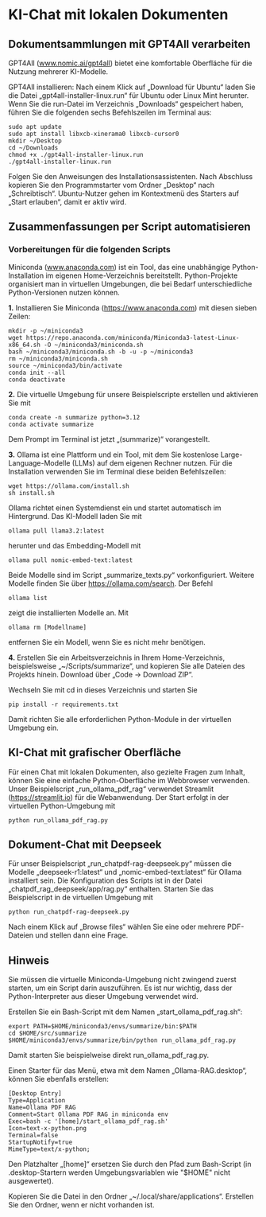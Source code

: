 # KI-Chat mit lokalen Dokumenten

## Dokumentsammlungen mit GPT4All verarbeiten
GPT4All (www.nomic.ai/gpt4all) bietet eine komfortable Oberfläche für die Nutzung mehrerer KI-Modelle. 

GPT4All installieren: Nach einem Klick auf „Download für Ubuntu“ laden Sie die Datei „gpt4all-installer-linux.run“ für Ubuntu oder Linux Mint herunter. Wenn Sie die run-Datei im Verzeichnis „Downloads“ gespeichert haben, führen Sie die folgenden sechs Befehlszeilen im Terminal aus:
```
sudo apt update 
sudo apt install libxcb-xinerama0 libxcb-cursor0
mkdir ~/Desktop
cd ~/Downloads
chmod +x ./gpt4all-installer-linux.run
./gpt4all-installer-linux.run
```
Folgen Sie den Anweisungen des Installationsassistenten. Nach Abschluss kopieren Sie den Programmstarter vom Ordner „Desktop“ nach „Schreibtisch“. Ubuntu-Nutzer gehen im Kontextmenü des Starters auf „Start erlauben“, damit er aktiv wird.

## Zusammenfassungen per Script automatisieren
### Vorbereitungen für die folgenden Scripts
Miniconda (www.anaconda.com) ist ein Tool, das eine unabhängige Python-Installation im eigenen Home-Verzeichnis bereitstellt.
Python-Projekte organisiert man in virtuellen Umgebungen, die bei Bedarf unterschiedliche Python-Versionen nutzen können. 

**1.** Installieren Sie Miniconda (https://www.anaconda.com) mit diesen sieben Zeilen:
```
mkdir -p ~/miniconda3
wget https://repo.anaconda.com/miniconda/Miniconda3-latest-Linux-x86_64.sh -O ~/miniconda3/miniconda.sh
bash ~/miniconda3/miniconda.sh -b -u -p ~/miniconda3
rm ~/miniconda3/miniconda.sh
source ~/miniconda3/bin/activate
conda init --all
conda deactivate
```

**2.** Die virtuelle Umgebung für unsere Beispielscripte erstellen und aktivieren Sie mit
```
conda create -n summarize python=3.12
conda activate summarize
```
Dem Prompt im Terminal ist jetzt „(summarize)“ vorangestellt.

**3.** Ollama ist eine Plattform und ein Tool, mit dem Sie kostenlose Large-Language-Modelle (LLMs) auf dem eigenen Rechner nutzen. Für die Installation verwenden Sie im Terminal diese beiden Befehlszeilen:
```
wget https://ollama.com/install.sh
sh install.sh
```
Ollama richtet einen Systemdienst ein und startet automatisch im Hintergrund. Das KI-Modell laden Sie mit 
```
ollama pull llama3.2:latest
```
herunter und das Embedding-Modell mit 
```
ollama pull nomic-embed-text:latest
```
Beide Modelle sind im Script „summarize_texts.py“ vorkonfiguriert. Weitere Modelle finden Sie über https://ollama.com/search. 
Der Befehl 
```
ollama list
```
zeigt die installierten Modelle an. Mit
```
ollama rm [Modellname]
```
entfernen Sie ein Modell, wenn Sie es nicht mehr benötigen.

**4.** Erstellen Sie ein Arbeitsverzeichnis in Ihrem Home-Verzeichnis, beispielsweise „~/Scripts/summarize“, und kopieren Sie alle Dateien des Projekts  hinein.
Download über „Code -> Download ZIP“.

Wechseln Sie mit cd in dieses Verzeichnis und starten Sie 
```
pip install -r requirements.txt
```
Damit richten Sie alle erforderlichen Python-Module in der virtuellen Umgebung ein. 

## KI-Chat mit grafischer Oberfläche
Für einen Chat mit lokalen Dokumenten, also gezielte Fragen zum Inhalt, können Sie eine einfache Python-Oberfläche im Webbrowser verwenden. Unser Beispielscript „run_ollama_pdf_rag“ verwendet Streamlit (https://streamlit.io) für die Webanwendung. Der Start erfolgt in der virtuellen Python-Umgebung mit
```
python run_ollama_pdf_rag.py
```
## Dokument-Chat mit Deepseek

Für unser Beispielscript „run_chatpdf-rag-deepseek.py“ müssen die Modelle „deepseek-r1:latest“ und „nomic-embed-text:latest“ für Ollama installiert sein. Die Konfiguration des Scripts ist in der Datei „chatpdf_rag_deepseek/app/rag.py“ enthalten.
Starten Sie das Beispielscript in de virtuellen Umgebung mit
```
python run_chatpdf-rag-deepseek.py
```
Nach einem Klick auf „Browse files“ wählen Sie eine oder mehrere PDF-Dateien und stellen dann eine Frage.

## Hinweis
Sie müssen die virtuelle Miniconda-Umgebung nicht zwingend zuerst starten, um ein Script darin auszuführen.
Es ist nur wichtig, dass der Python-Interpreter aus dieser Umgebung verwendet wird.

Erstellen Sie ein Bash-Script mit dem Namen „start_ollama_pdf_rag.sh“:
```
export PATH=$HOME/miniconda3/envs/summarize/bin:$PATH
cd $HOME/src/summarize
$HOME/miniconda3/envs/summarize/bin/python run_ollama_pdf_rag.py
```
Damit starten Sie beispielweise direkt run_ollama_pdf_rag.py.

Einen Starter für das Menü, etwa mit dem Namen „Ollama-RAG.desktop“, können Sie ebenfalls erstellen:
```
[Desktop Entry]
Type=Application
Name=Ollama PDF RAG
Comment=Start Ollama PDF RAG in miniconda env
Exec=bash -c '[home]/start_ollama_pdf_rag.sh'
Icon=text-x-python.png
Terminal=false
StartupNotify=true
MimeType=text/x-python;
```
Den Platzhalter „[home]“ ersetzen Sie durch den Pfad zum Bash-Script (in .desktop-Startern werden Umgebungsvariablen wie "$HOME" nicht ausgewertet).

Kopieren Sie die Datei in den Ordner „~/.local/share/applications“. Erstellen Sie den Ordner, wenn er nicht vorhanden ist.



